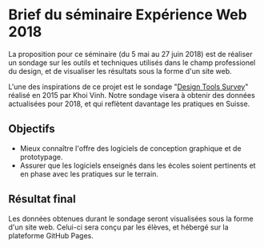 # Brief du séminaire Expérience Web 2018

La proposition pour ce séminaire (du 5 mai au 27 juin 2018) est de réaliser un sondage sur les outils et techniques utilisés dans le champ professionel du design, et de visualiser les résultats sous la forme d'un site web.

L'une des inspirations de ce projet est le sondage "[Design Tools Survey](http://tools.subtraction.com/)" réalisé en 2015 par Khoi Vinh. Notre sondage visera à obtenir des données actualisées pour 2018, et qui reflètent davantage les pratiques en Suisse.

## Objectifs

- Mieux connaître l'offre des logiciels de conception graphique et de prototypage.
- Assurer que les logiciels enseignés dans les écoles soient pertinents et en phase avec les pratiques sur le terrain.

## Résultat final

Les données obtenues durant le sondage seront visualisées sous la forme d'un site web. Celui-ci sera conçu par les élèves, et hébergé sur la plateforme GitHub Pages.

